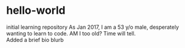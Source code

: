 # hello-world
initial learning repository
As Jan 2017, I am a 53 y/o male, desperately wanting to learn to code.  AM I too old? Time will tell.    
Added a brief bio blurb

